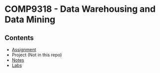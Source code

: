 # COMP9318 - Data Warehousing and Data Mining
## Contents
* [Assignment](https://github.com/mrchrisjoy/cs9318/tree/master/ass1)
* Project (Not in this repo)
* [Notes](https://github.com/mrchrisjoy/cs9318/blob/master/notes/notes.md)
* [Labs](https://github.com/mrchrisjoy/cs9318/tree/master/labs)
